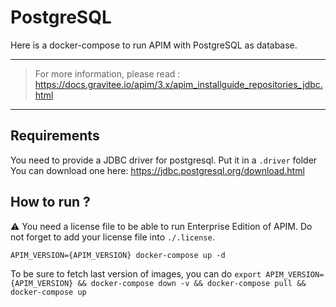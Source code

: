 # PostgreSQL

Here is a docker-compose to run APIM with PostgreSQL as database.

---
> For more information, please read :
> https://docs.gravitee.io/apim/3.x/apim_installguide_repositories_jdbc.html
---
## Requirements

You need to provide a JDBC driver for postgresql.
Put it in a `.driver` folder
You can download one here: https://jdbc.postgresql.org/download.html

## How to run ?

⚠️ You need a license file to be able to run Enterprise Edition of APIM. Do not forget to add your license file into `./.license`.

`APIM_VERSION={APIM_VERSION} docker-compose up -d ` 

To be sure to fetch last version of images, you can do
`export APIM_VERSION={APIM_VERSION} && docker-compose down -v && docker-compose pull && docker-compose up`


